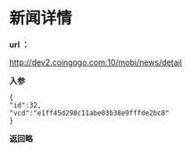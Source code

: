 
# 新闻详情 #

**url ：**

http://dev2.coingogo.com:10/mobi/news/detail

**入参**
	
	{
	"id":32,
	"vcd":"e1ff45d298c11abe03b38e9fffde2bc8"
	}

**返回略**
